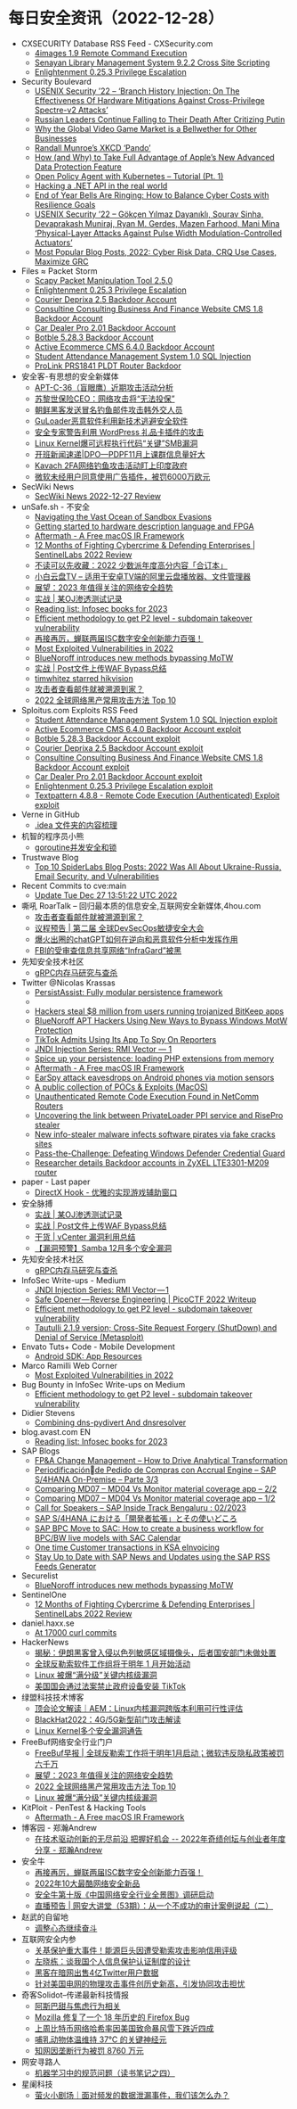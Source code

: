 # 每日安全资讯（2022-12-28）

- CXSECURITY Database RSS Feed - CXSecurity.com
  - [4images 1.9 Remote Command Execution](https://cxsecurity.com/issue/WLB-2022120048)
  - [Senayan Library Management System 9.2.2 Cross Site Scripting](https://cxsecurity.com/issue/WLB-2022120047)
  - [Enlightenment 0.25.3 Privilege Escalation](https://cxsecurity.com/issue/WLB-2022120046)
- Security Boulevard
  - [USENIX Security ’22 – ‘Branch History Injection: On The Effectiveness Of Hardware Mitigations Against Cross-Privilege Spectre-v2 Attacks’](https://securityboulevard.com/2022/12/usenix-security-22-branch-history-injection-on-the-effectiveness-of-hardware-mitigations-against-cross-privilege-spectre-v2-attacks/)
  - [Russian Leaders Continue Falling to Their Death After Critizing Putin](https://securityboulevard.com/2022/12/russian-leaders-continue-falling-to-their-death-after-critizing-putin/)
  - [Why the Global Video Game Market is a Bellwether for Other Businesses](https://securityboulevard.com/2022/12/why-the-global-video-game-market-is-a-bellwether-for-other-businesses/)
  - [Randall Munroe’s XKCD ‘Pando’](https://securityboulevard.com/2022/12/randall-munroes-xkcd-pando/)
  - [How (and Why) to Take Full Advantage of Apple’s New Advanced Data Protection Feature](https://securityboulevard.com/2022/12/how-and-why-to-take-full-advantage-of-apples-new-advanced-data-protection-feature/)
  - [Open Policy Agent with Kubernetes – Tutorial (Pt. 1)](https://securityboulevard.com/2022/12/open-policy-agent-with-kubernetes-tutorial-pt-1/)
  - [Hacking a .NET API in the real world](https://securityboulevard.com/2022/12/hacking-a-net-api-in-the-real-world/)
  - [End of Year Bells Are Ringing: How to Balance Cyber Costs with Resilience Goals](https://securityboulevard.com/2022/12/end-of-year-bells-are-ringing-how-to-balance-cyber-costs-with-resilience-goals/)
  - [USENIX Security ’22 – Gökçen Yılmaz Dayanıklı, Sourav Sinha, Devaprakash Muniraj, Ryan M. Gerdes, Mazen Farhood, Mani Mina ‘Physical-Layer Attacks Against Pulse Width Modulation-Controlled Actuators’](https://securityboulevard.com/2022/12/usenix-security-22-gokcen-yilmaz-dayanikli-sourav-sinha-devaprakash-muniraj-ryan-m-gerdes-mazen-farhood-mani-mina-physical-layer-attacks-against-pulse-width-modulation-controlled-ac/)
  - [Most Popular Blog Posts, 2022: Cyber Risk Data, CRQ Use Cases, Maximize GRC](https://securityboulevard.com/2022/12/most-popular-blog-posts-2022-cyber-risk-data-crq-use-cases-maximize-grc/)
- Files ≈ Packet Storm
  - [Scapy Packet Manipulation Tool 2.5.0](https://packetstormsecurity.com/files/170340/scapy-2.5.0.tar.gz)
  - [Enlightenment 0.25.3 Privilege Escalation](https://packetstormsecurity.com/files/170339/enlightenment0253-escalate.txt)
  - [Courier Deprixa 2.5 Backdoor Account](https://packetstormsecurity.com/files/170338/courierdeprixa25-backdoor.txt)
  - [Consultine Consulting Business And Finance Website CMS 1.8 Backdoor Account](https://packetstormsecurity.com/files/170337/ccbfwcms18-backdoor.txt)
  - [Car Dealer Pro 2.01 Backdoor Account](https://packetstormsecurity.com/files/170336/cardealerpro201-backdoor.txt)
  - [Botble 5.28.3 Backdoor Account](https://packetstormsecurity.com/files/170335/botble5283-backdoor.txt)
  - [Active Ecommerce CMS 6.4.0 Backdoor Account](https://packetstormsecurity.com/files/170334/activeecommercecms640-backdoor.txt)
  - [Student Attendance Management System 1.0 SQL Injection](https://packetstormsecurity.com/files/170333/sams10erick-sql.txt)
  - [ProLink PRS1841 PLDT Router Backdoor](https://packetstormsecurity.com/files/170332/prolinkprs1841pldt-backdoor.pdf)
- 安全客-有思想的安全新媒体
  - [APT-C-36（盲眼鹰）近期攻击活动分析](https://www.anquanke.com/post/id/284731)
  - [苏黎世保险CEO：网络攻击将“无法投保”](https://www.anquanke.com/post/id/284719)
  - [朝鲜黑客发送冒名钓鱼邮件攻击韩外交人员](https://www.anquanke.com/post/id/284716)
  - [GuLoader恶意软件利用新技术逃避安全软件](https://www.anquanke.com/post/id/284711)
  - [安全专家警告利用 WordPress 礼品卡插件的攻击](https://www.anquanke.com/post/id/284697)
  - [Linux Kernel爆可远程执行代码“关键”SMB漏洞](https://www.anquanke.com/post/id/284694)
  - [开班新闻速递|DPO—PDPF11月上课群信息量好大](https://www.anquanke.com/post/id/284190)
  - [Kavach 2FA网络钓鱼攻击活动盯上印度政府](https://www.anquanke.com/post/id/284690)
  - [微软未经用户同意使用广告插件，被罚6000万欧元](https://www.anquanke.com/post/id/284684)
- SecWiki News
  - [SecWiki News 2022-12-27 Review](http://www.sec-wiki.com/?2022-12-27)
- unSafe.sh - 不安全
  - [Navigating the Vast Ocean of Sandbox Evasions](https://buaq.net/go-141605.html)
  - [Getting started to hardware description language and FPGA](https://buaq.net/go-141604.html)
  - [Aftermath - A Free macOS IR Framework](https://buaq.net/go-141593.html)
  - [12 Months of Fighting Cybercrime & Defending Enterprises | SentinelLabs 2022 Review](https://buaq.net/go-141592.html)
  - [不读可以先收藏：2022 少数派年度高分内容「合订本」](https://buaq.net/go-141590.html)
  - [小白云盘TV – 适用于安卓TV端的阿里云盘播放器、文件管理器](https://buaq.net/go-141578.html)
  - [展望：2023 年值得关注的网络安全趋势](https://buaq.net/go-141655.html)
  - [实战 | 某OJ渗透测试记录](https://buaq.net/go-141567.html)
  - [Reading list: Infosec books for 2023](https://buaq.net/go-141574.html)
  - [Efficient methodology to get P2 level - subdomain takeover vulnerability](https://buaq.net/go-141577.html)
  - [再接再厉，蝉联两届ISC数字安全创新能力百强！](https://buaq.net/go-141566.html)
  - [Most Exploited Vulnerabilities in 2022](https://buaq.net/go-141576.html)
  - [BlueNoroff introduces new methods bypassing MoTW](https://buaq.net/go-141556.html)
  - [实战 | Post文件上传WAF Bypass总结](https://buaq.net/go-141568.html)
  - [timwhitez starred hikvision](https://buaq.net/go-141554.html)
  - [攻击者查看邮件就被溯源到家？](https://buaq.net/go-141551.html)
  - [2022 全球网络黑产常用攻击方法 Top 10](https://buaq.net/go-141563.html)
- Sploitus.com Exploits RSS Feed
  - [Student Attendance Management System 1.0 SQL Injection exploit](https://sploitus.com/exploit?id=PACKETSTORM:170333&utm_source=rss&utm_medium=rss)
  - [Active Ecommerce CMS 6.4.0 Backdoor Account exploit](https://sploitus.com/exploit?id=PACKETSTORM:170334&utm_source=rss&utm_medium=rss)
  - [Botble 5.28.3 Backdoor Account exploit](https://sploitus.com/exploit?id=PACKETSTORM:170335&utm_source=rss&utm_medium=rss)
  - [Courier Deprixa 2.5 Backdoor Account exploit](https://sploitus.com/exploit?id=PACKETSTORM:170338&utm_source=rss&utm_medium=rss)
  - [Consultine Consulting Business And Finance Website CMS 1.8 Backdoor Account exploit](https://sploitus.com/exploit?id=PACKETSTORM:170337&utm_source=rss&utm_medium=rss)
  - [Car Dealer Pro 2.01 Backdoor Account exploit](https://sploitus.com/exploit?id=PACKETSTORM:170336&utm_source=rss&utm_medium=rss)
  - [Enlightenment 0.25.3 Privilege Escalation exploit](https://sploitus.com/exploit?id=PACKETSTORM:170339&utm_source=rss&utm_medium=rss)
  - [Textpattern 4.8.8 - Remote Code Execution (Authenticated) Exploit exploit](https://sploitus.com/exploit?id=1337DAY-ID-38129&utm_source=rss&utm_medium=rss)
- Verne in GitHub
  - [.idea 文件夹的内容梳理](https://einverne.github.io/post/2022/12/behind-the-hidden-idea-folder.html)
- 机智的程序员小熊
  - [goroutine并发安全和锁](https://coding3min.com/2131.html)
- Trustwave Blog
  - [Top 10 SpiderLabs Blog Posts: 2022 Was All About Ukraine-Russia, Email Security, and Vulnerabilities](https://www.trustwave.com/en-us/resources/blogs/trustwave-blog/top-10-spiderlabs-blog-posts-2022-was-all-about-ukraine-russia-email-security-and-vulnerabilities/)
- Recent Commits to cve:main
  - [Update Tue Dec 27 13:51:22 UTC 2022](https://github.com/trickest/cve/commit/ea896018365185b2a0d69fca8b438008b36431d4)
- 嘶吼 RoarTalk – 回归最本质的信息安全,互联网安全新媒体,4hou.com
  - [攻击者查看邮件就被溯源到家？](https://www.4hou.com/posts/mXoG)
  - [议程预告 | 第二届 全球DevSecOps敏捷安全大会](https://www.4hou.com/posts/l6nM)
  - [爆火出圈的chatGPT如何在逆向和恶意软件分析中发挥作用](https://www.4hou.com/posts/ZXLQ)
  - [FBI的受审查信息共享网络“InfraGard”被黑](https://www.4hou.com/posts/jJ1y)
- 先知安全技术社区
  - [gRPC内存马研究与查杀](https://xz.aliyun.com/t/11985)
- Twitter @Nicolas Krassas
  - [PersistAssist: Fully modular persistence framework](https://twitter.com/Dinosn/status/1607801919048929280)
  - [](https://twitter.com/Dinosn/status/1607801866489892866)
  - [Hackers steal $8 million from users running trojanized BitKeep apps](https://twitter.com/Dinosn/status/1607801819656491008)
  - [BlueNoroff APT Hackers Using New Ways to Bypass Windows MotW Protection](https://twitter.com/Dinosn/status/1607801787742027778)
  - [TikTok Admits Using Its App To Spy On Reporters](https://twitter.com/Dinosn/status/1607758177403285504)
  - [JNDI Injection Series: RMI Vector — 1](https://twitter.com/Dinosn/status/1607737328788975619)
  - [Spice up your persistence: loading PHP extensions from memory](https://twitter.com/Dinosn/status/1607736921719214080)
  - [Aftermath - A Free macOS IR Framework](https://twitter.com/Dinosn/status/1607736351130267648)
  - [EarSpy attack eavesdrops on Android phones via motion sensors](https://twitter.com/Dinosn/status/1607736320494866432)
  - [A public collection of POCs & Exploits (MacOS)](https://twitter.com/Dinosn/status/1607699192054431746)
  - [Unauthenticated Remote Code Execution Found in NetComm Routers](https://twitter.com/Dinosn/status/1607697024379502596)
  - [Uncovering the link between PrivateLoader PPI service and RisePro stealer](https://twitter.com/Dinosn/status/1607696707281731584)
  - [New info-stealer malware infects software pirates via fake cracks sites](https://twitter.com/Dinosn/status/1607646463605223424)
  - [Pass-the-Challenge: Defeating Windows Defender Credential Guard](https://twitter.com/Dinosn/status/1607624006320140289)
  - [Researcher details Backdoor accounts in ZyXEL LTE3301-M209 router](https://twitter.com/Dinosn/status/1607623845640388608)
- paper - Last paper
  - [DirectX Hook - 优雅的实现游戏辅助窗口](https://paper.seebug.org/2037/)
- 安全脉搏
  - [实战 | 某OJ渗透测试记录](https://www.secpulse.com/archives/194134.html)
  - [实战 | Post文件上传WAF Bypass总结](https://www.secpulse.com/archives/194100.html)
  - [干货 | vCenter 漏洞利用总结](https://www.secpulse.com/archives/194053.html)
  - [【漏洞预警】Samba 12月多个安全漏洞](https://www.secpulse.com/archives/194050.html)
- 先知安全技术社区
  - [gRPC内存马研究与查杀](https://xz.aliyun.com/t/11985)
- InfoSec Write-ups - Medium
  - [JNDI Injection Series: RMI Vector — 1](https://infosecwriteups.com/jndi-injection-series-rmi-vector-1-31044f782daa?source=rss----7b722bfd1b8d---4)
  - [Safe Opener — Reverse Engineering | PicoCTF 2022 Writeup](https://infosecwriteups.com/safe-opener-reverse-engineering-picoctf-2022-writeup-21b22937b6ae?source=rss----7b722bfd1b8d---4)
  - [Efficient methodology to get P2 level - subdomain takeover vulnerability](https://infosecwriteups.com/efficient-methodology-to-get-p2-level-subdomain-takeover-vulnerability-3a68b883b150?source=rss----7b722bfd1b8d---4)
  - [Tautulli 2.1.9 version; Cross-Site Request Forgery (ShutDown) and Denial of Service (Metasploit)](https://infosecwriteups.com/tautulli-2-1-9-version-cross-site-request-forgery-shutdown-and-denial-of-service-metasploit-f23d6b1fc464?source=rss----7b722bfd1b8d---4)
- Envato Tuts+ Code - Mobile Development
  - [Android SDK: App Resources](https://code.tutsplus.com/tutorials/android-sdk-app-resources--mobile-20506)
- Marco Ramilli Web Corner
  - [Most Exploited Vulnerabilities in 2022](https://marcoramilli.com/2022/12/27/most-exploited-vulnerabilities-in-2022/)
- Bug Bounty in InfoSec Write-ups on Medium
  - [Efficient methodology to get P2 level - subdomain takeover vulnerability](https://infosecwriteups.com/efficient-methodology-to-get-p2-level-subdomain-takeover-vulnerability-3a68b883b150?source=rss----7b722bfd1b8d--bug_bounty)
- Didier Stevens
  - [Combining dns-pydivert And dnsresolver](https://blog.didierstevens.com/2022/12/27/combining-dns-pydivert-and-dnsresolver/)
- blog.avast.com EN
  - [Reading list: Infosec books for 2023](https://blog.avast.com/infosec-reading-list)
- SAP Blogs
  - [FP&A Change Management – How to Drive Analytical Transformation](https://blogs.sap.com/2022/12/27/fpa-change-management-how-to-drive-analytical-transformation/)
  - [Periodificaciónde Pedido de Compras con Accrual Engine – SAP S/4HANA On-Premise – Parte 3/3](https://blogs.sap.com/2022/12/27/periodificacionde-pedido-de-compras-con-accrual-engine-sap-s-4hana-on-premise-parte-3-3/)
  - [Comparing MD07 – MD04 Vs Monitor material coverage app – 2/2](https://blogs.sap.com/2022/12/27/comparing-md07-md04-vs-monitor-material-coverage-app-2-2/)
  - [Comparing MD07 – MD04 Vs Monitor material coverage app – 1/2](https://blogs.sap.com/2022/12/27/comparing-md07-md04-vs-monitor-material-coverage-app-1-2/)
  - [Call for Speakers – SAP Inside Track Bengaluru : 02/2023](https://blogs.sap.com/2022/12/27/call-for-speakers-sap-inside-track-bengaluru-02-2023/)
  - [SAP S/4HANA における「開発者拡張」とその使いどころ](https://blogs.sap.com/2022/12/27/sap-s-4hana-%e3%81%ab%e3%81%8a%e3%81%91%e3%82%8b%e3%80%8c%e9%96%8b%e7%99%ba%e8%80%85%e6%8b%a1%e5%bc%b5%e3%80%8d%e3%81%a8%e3%81%9d%e3%81%ae%e4%bd%bf%e3%81%84%e3%81%a9%e3%81%93%e3%82%8d/)
  - [SAP BPC Move to SAC: How to create a business workflow for BPC/BW live models with SAC Calendar](https://blogs.sap.com/2022/12/27/sap-bpc-move-to-sac-how-to-create-a-business-workflow-for-bpc-bw-live-models-with-sac-calendar/)
  - [One time Customer transactions in KSA eInvoicing](https://blogs.sap.com/2022/12/27/one-time-customer-transactions-in-ksa-einvoicing/)
  - [Stay Up to Date with SAP News and Updates using the SAP RSS Feeds Generator](https://blogs.sap.com/2022/12/27/stay-up-to-date-with-sap-news-and-updates-using-the-sap-rss-feeds-generator/)
- Securelist
  - [BlueNoroff introduces new methods bypassing MoTW](https://securelist.com/bluenoroff-methods-bypass-motw/108383/)
- SentinelOne
  - [12 Months of Fighting Cybercrime & Defending Enterprises | SentinelLabs 2022 Review](https://www.sentinelone.com/blog/12-months-of-fighting-cybercrime-defending-enterprises-sentinellabs-2022-review/)
- daniel.haxx.se
  - [At 17000 curl commits](https://daniel.haxx.se/blog/2022/12/27/at-17000-curl-commits/)
- HackerNews
  - [揭秘：伊朗黑客曾入侵以色列敏感区域摄像头，后者国安部门未做处置](https://hackernews.cc/archives/42934)
  - [全球反勒索软件工作组将于明年 1 月开始活动](https://hackernews.cc/archives/42932)
  - [Linux 被爆“满分级”关键内核级漏洞](https://hackernews.cc/archives/42930)
  - [美国国会通过法案禁止政府设备安装 TikTok](https://hackernews.cc/archives/42928)
- 绿盟科技技术博客
  - [顶会论文解读｜AEM：Linux内核漏洞跨版本利用可行性评估](http://blog.nsfocus.net/aem%ef%bc%9alinux/)
  - [BlackHat2022：4G/5G新型前门攻击解读](http://blog.nsfocus.net/blackhat2022%ef%bc%9a4g-5/)
  - [Linux Kernel多个安全漏洞通告](http://blog.nsfocus.net/linux-kernel-2/)
- FreeBuf网络安全行业门户
  - [FreeBuf早报 | 全球反勒索工作将于明年1月启动；微软违反隐私政策被罚六千万](https://www.freebuf.com/news/353671.html)
  - [展望：2023 年值得关注的网络安全趋势](https://www.freebuf.com/news/353647.html)
  - [2022 全球网络黑产常用攻击方法 Top 10](https://www.freebuf.com/articles/353623.html)
  - [Linux 被爆“满分级”关键内核级漏洞](https://www.freebuf.com/news/353584.html)
- KitPloit - PenTest & Hacking Tools
  - [Aftermath - A Free macOS IR Framework](http://www.kitploit.com/2022/12/aftermath-free-macos-ir-framework.html)
- 博客园 - 郑瀚Andrew
  - [在技术驱动创新的无尽前沿 把握好机会 -- 2022年奇绩创坛与创业者年度分享 - 郑瀚Andrew](https://www.cnblogs.com/LittleHann/p/17007427.html)
- 安全牛
  - [再接再厉，蝉联两届ISC数字安全创新能力百强！](https://www.aqniu.com/vendor/92617.html)
  - [2022年10大最酷网络安全新品](https://www.aqniu.com/hometop/92600.html)
  - [安全牛第十版《中国网络安全行业全景图》调研启动](https://www.aqniu.com/homenews/92598.html)
  - [直播预告 | 网安大讲堂（53期）：从一个不成功的审计案例说起（二）](https://www.aqniu.com/homenews/92599.html)
- 赵武的自留地
  - [调整心态继续奋斗](https://mp.weixin.qq.com/s?__biz=MjM5NDQ5NjM5NQ==&mid=2651626356&idx=1&sn=b134e70edd0eff6e5897083ea02e459c&chksm=bd7ed1908a0958866d242a1e7c4b1be54ac2ae674c46d91eb4387ed4da9dfc77353cca33cc22&scene=58&subscene=0#rd)
- 互联网安全内参
  - [关基保护重大事件！能源巨头因遭受勒索攻击影响信用评级](https://mp.weixin.qq.com/s?__biz=MzI4NDY2MDMwMw==&mid=2247507330&idx=1&sn=a6ac81852ab8a4ae97790300b8e8fd87&chksm=ebfa9aa2dc8d13b443c4aa904dd5fb3f142d5b5434ebbfbfb17b5748bfc87ad810c020866bec&scene=58&subscene=0#rd)
  - [左晓栋：谈我国个人信息保护认证制度的设计](https://mp.weixin.qq.com/s?__biz=MzI4NDY2MDMwMw==&mid=2247507330&idx=2&sn=6c3b12be38a76bdc2963c25e34243b75&chksm=ebfa9aa2dc8d13b49f9bff563551bea5252460762cde5e56711d141c7d22c7ab9f10c34ab35f&scene=58&subscene=0#rd)
  - [黑客在暗网出售4亿Twitter用户数据](https://mp.weixin.qq.com/s?__biz=MzI4NDY2MDMwMw==&mid=2247507330&idx=3&sn=30cbac89c710aea3e5cf07c12a264929&chksm=ebfa9aa2dc8d13b41ce1bc6fb01d1118c617973c6e25d2ed885121668d0d5d83cfc694012c02&scene=58&subscene=0#rd)
  - [针对美国电网的物理攻击事件创历史新高，引发协同攻击担忧](https://mp.weixin.qq.com/s?__biz=MzI4NDY2MDMwMw==&mid=2247507330&idx=4&sn=d89eb5592f64e93fb4bf92ba9630d63e&chksm=ebfa9aa2dc8d13b48f61146f239489a1eb197558f848a86d708384d7ff103e9bceb7b455c7ea&scene=58&subscene=0#rd)
- 奇客Solidot–传递最新科技情报
  - [阿斯巴甜与焦虑行为相关](https://www.solidot.org/story?sid=73759)
  - [Mozilla 修复了一个 18 年历史的 Firefox Bug](https://www.solidot.org/story?sid=73758)
  - [上周比特币网络哈希率因美国致命暴风雪下跌近四成](https://www.solidot.org/story?sid=73757)
  - [哺乳动物体温维持 37℃ 的关键神经元](https://www.solidot.org/story?sid=73756)
  - [知网因垄断行为被罚 8760 万元](https://www.solidot.org/story?sid=73755)
- 网安寻路人
  - [机器学习中的规范问题（读书笔记之四）](https://mp.weixin.qq.com/s?__biz=MzIxODM0NDU4MQ==&mid=2247497604&idx=1&sn=5f28dc052eef0b777a46b9aeb51e7138&chksm=97e94a6ea09ec378b4e362ba389eb1291585e2c606f9bd83ccb10e5ab6e04cac6854b6e52b66&scene=58&subscene=0#rd)
- 星阑科技
  - [萤火小剧场｜面对频发的数据泄漏事件，我们该怎么办？](https://mp.weixin.qq.com/s?__biz=Mzg5NjEyMjA5OQ==&mid=2247496786&idx=1&sn=526cb2ecfc0c68209206874e572d6693&chksm=c00759cef770d0d88348400c4cf27bd8709dd9d1f410a4e29c062f69ea1a7bdce290feda2a79&scene=58&subscene=0#rd)
